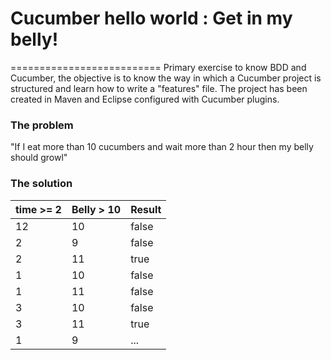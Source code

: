 # Cucumber hello world : Get in my belly!
==========================
Primary exercise to know BDD and Cucumber, the objective is to know the way in which a Cucumber project is structured and learn how to write a "features" file. The project has been created in Maven and Eclipse configured with Cucumber plugins.

### The problem

"If I eat more than 10 cucumbers and wait more than 2 hour then my belly should growl"

### The solution

| time >= 2| Belly > 10 | Result |
| --- | --- | --- |
| 12  | 10  | false |
| 2   | 9   | false |
| 2 | 11 | true |
| 1 | 10 | false |
| 1 | 11 | false |
| 3 | 10 | false |
| 3 | 11 | true |
| 1 | 9 | ... |
